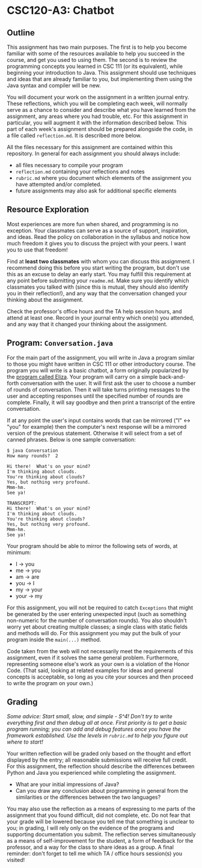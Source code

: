 # CSC120-A3: Chatbot

## Outline
This assignment has two main purposes. The first is to help you become familiar with some of the resources available to help you succeed in the course, and get you used to using them. The second is to review the programming concepts you learned in CSC 111 (or its equivalent), while beginning your introduction to Java. This assignment should use techniques and ideas that are already familiar to you, but implementing them using the Java syntax and compiler will be new.

You will document your work on the assignment in a written journal entry. These reflections, which you will be completing each week, will normally serve as a chance to consider and describe what you have learned from the assignment, any areas where you had trouble, etc. For this assignment in particular, you will augment it with the information described below. This part of each week's assignment should be prepared alongside the code, in a file called ``reflection.md``. It is described more below.

All the files necessary for this assignment are contained within this repository. In general for each assignment you should always include:
* all files necessary to compile your program
* ``reflection.md`` containing your reflections and notes
* ``rubric.md`` where you document which elements of the assignment you have attempted and/or completed.
* future assignments may also ask for additional specific elements

## Resource Exploration
Most experiences are more fun when shared, and programming is no exception. Your classmates can serve as a source of support, inspiration, and ideas. Read the policy on collaboration in the syllabus and notice how much freedom it gives you to discuss the project with your peers. I want you to use that freedom!

Find at **least two classmates** with whom you can discuss this assignment. I recommend doing this before you start writing the program, but don't use this as an excuse to delay an early start. You may fulfill this requirement at any point before submitting your ``readme.md``. Make sure you identify which classmates you talked with (since this is mutual, they should also identify you in their reflection!), and any way that the conversation changed your thinking about the assignment.

Check the professor's office hours and the TA help session hours, and attend at least one. Record in your journal entry which one(s) you attended, and any way that it changed your thinking about the assignment.

## Program: `Conversation.java`
For the main part of the assignment, you will write in Java a program similar to those you might have written in CSC 111 or other introductory course. The program you will write is a basic chatbot, a form originally popularized by the [program called Eliza](http://psych.fullerton.edu/mbirnbaum/psych101/eliza.htm). Your program will carry on a simple back-and-forth conversation with the user. It will first ask the user to choose a number of rounds of conversation. Then it will take turns printing messages to the user and accepting responses until the specified number of rounds are complete. Finally, it will say goodbye and then print a transcript of the entire conversation.

If at any point the user's input contains words that can be mirrored ("I" <-> "you" for example) then the computer's next response will be a mirrored version of the previous statement. Otherwise it will select from a set of canned phrases. Below is one sample conversation:

```
$ java Conversation
How many rounds?  2

Hi there!  What's on your mind?
I'm thinking about clouds.
You're thinking about clouds?
Yes, but nothing very profound.
Mmm-hm.
See ya!

TRANSCRIPT:
Hi there!  What's on your mind?
I'm thinking about clouds.
You're thinking about clouds?
Yes, but nothing very profound.
Mmm-hm.
See ya!
```

Your program should be able to mirror the following sets of words, at minimum:
* I -> you
* me -> you
* am -> are
* you -> I
* my -> your
* your -> my

For this assignment, you will not be required to catch `Exceptions` that might be generated by the user entering unexpected input (such as something non-numeric for the number of conversation rounds). You also shouldn't worry yet about creating multiple classes; a single class with static fields and methods will do.  For this assignment you may put the bulk of your program inside the `main(...)` method.

Code taken from the web will not necessarily meet the requirements of this assignment, even if it solves the same general problem. Furthermore, representing someone else's work as your own is a violation of the Honor Code. (That said, looking at related examples for ideas and general concepts is acceptable, so long as you cite your sources and then proceed to write the program on your own.)

## Grading
_Some advice:  Start small, slow, and simple - S^4! Don't try to write everything first and then debug all at once.  First priority is to get a basic program running; you can add and debug features once you have the framework established. Use the levels in `rubric.md` to help you figure out where to start!_

Your written reflection will be graded only based on the thought and effort displayed by the entry; all reasonable submissions will receive full credit. For this assignment, the reflection should describe the differences between Python and Java you experienced while completing the assignment. 

- What are your initial impressions of Java? 
- Can you draw any conclusion about programming in general from the similarities or the differences between the two languages? 

You may also use the reflection as a means of expressing to me parts of the assignment that you found difficult, did not complete, etc. Do not fear that your grade will be lowered because you tell me that something is unclear to you; in grading, I will rely only on the evidence of the programs and supporting documentation you submit. The reflection serves simultaneously as a means of self-improvement for the student, a form of feedback for the professor, and a way for the class to share ideas as a group. A final reminder: don't forget to tell me which TA / office hours session(s) you visited!
